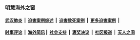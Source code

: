 
### 明慧海外之窗

####  [武汉肺炎](indexes/365.md?t=07011400) &nbsp;|&nbsp;  [迫害案例综述](indexes/328.md?t=07011400) &nbsp;|&nbsp; [迫害致死案例](indexes/277.md?t=07011400)  &nbsp;|&nbsp; [更多迫害案例](indexes/81.md?t=07011400)  &nbsp;|&nbsp; 
####  [时事评论](indexes/19.md?t=07011400) &nbsp;|&nbsp; [海外简讯](indexes/245.md?t=07011400)&nbsp;|&nbsp;  [社会支持](indexes/140.md?t=07011400) &nbsp;|&nbsp; [褒奖决议](indexes/282.md?t=07011400) &nbsp;|&nbsp; [社区报道](indexes/91.md?t=07011400)  &nbsp;|&nbsp; [天人之间](indexes/78.md?t=07011400) 

